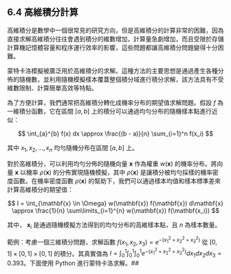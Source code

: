 ## 6.4 高維積分計算

高維積分是數學中一個很常見的研究方向，但是高維積分的計算非常的困難，因為直接求解高維積分往往會遇到積分的維數增加，計算量急劇增加，而且受限於存儲計算機記憶體容量和程序運行效率的影響，這些問題都讓高維積分問題變得十分困難。

蒙特卡洛模擬被廣泛用於高維積分的求解。這種方法的主要思想是通過產生各種分佈的隨機數，並利用隨機模擬樣本覆蓋整個積分域進行積分求解，該方法具有不受維數限制、計算簡單高效等特點。

為了方便計算，我們通常把高維積分轉化成機率分布的期望值求解問題。假設 $f$ 為一維積分函數，它在區間 $[a,b]$ 上的積分可以通過均勻分布的隨機樣本點進行近似：

$$ \int_{a}^{b} f(x) dx \approx \frac{(b - a)}{n} \sum_{i=1}^n f(x_i) $$

其中 $x_1, x_2, ..., x_n$ 均勻隨機分布在區間 $[a,b]$ 上。

對於高維積分，可以利用均勻分佈的隨機向量 $\mathbf{x}$ 作為權重 $w(\mathbf{x})$ 的機率分布。將向量 $\mathbf{x}$ 以機率 $\rho(\mathbf{x})$ 的分佈實現隨機模擬，其中 $\rho(\mathbf{x})$ 是讓積分被均勻採樣的機率密度函數。在機率密度函數 $\rho(\mathbf{x})$ 的幫助下，我們可以通過樣本均值和樣本標準差來計算高維積分的期望值：

$$ I = \int_{\mathbf{x} \in \Omega} w(\mathbf{x}) f(\mathbf{x}) d\mathbf{x} \approx \frac{1}{n} \sum\limits_{i=1}^{n} w(\mathbf{x}) f(\mathbf{x_i}) $$

其中， $\mathbf{x}_i$ 是通過隨機模擬方法得到的均勻分布的高維樣本點，且 $n$ 為樣本數量。

範例：考慮一個三維積分問題，求解函數 $f(x_1,x_2,x_3) = e^{-(x_1^2 + x_2^2 + x_3^2)}$ 從 $[0,1]\times[0,1]\times[0,1]$ 的積分。其真實值為 $I = \int_0^1\int_0^1\int_0^1 e^{-(x_1^2 + x_2^2 + x_3^2)} dx_1 dx_2 dx_3 = 0.393$。下面使用 Python 進行蒙特卡洛求解。## 
